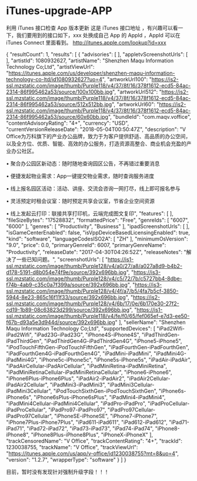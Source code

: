 # iTunes-upgrade-APP
利用 iTunes 接口检查 App 版本更新
这是 iTunes 接口地址 ，有兴趣可以看一下，我们要用到的接口如下，xxx 处换成自己 App 的 AppId ，AppId 可以在 iTunes Connect 里面看到。
http://itunes.apple.com/lookup?id=xxx




{
	"resultCount": 1,
	"results": [
		{
			"advisories": [
			],
			"appletvScreenshotUrls": [
			],
			"artistId": 1080932627,
			"artistName": "Shenzhen Maqu Information Technology Co;Ltd",
			"artistViewUrl": "https://itunes.apple.com/us/developer/shenzhen-maqu-information-technology-co-ltd/id1080932627?uo=4",
			"artworkUrl100": "https://is2-ssl.mzstatic.com/image/thumb/Purple118/v4/37/8f/16/378f1612-ecd5-84ac-2314-86f995462a53/source/100x100bb.jpg",
			"artworkUrl512": "https://is2-ssl.mzstatic.com/image/thumb/Purple118/v4/37/8f/16/378f1612-ecd5-84ac-2314-86f995462a53/source/512x512bb.jpg",
			"artworkUrl60": "https://is2-ssl.mzstatic.com/image/thumb/Purple118/v4/37/8f/16/378f1612-ecd5-84ac-2314-86f995462a53/source/60x60bb.jpg",
			"bundleId": "com.maqv.voffice",
			"contentAdvisoryRating": "4+",
			"currency": "USD",
			"currentVersionReleaseDate": "2018-05-04T00:50:47Z",
			"description": "V Office为万科旗下的产业办公品牌，致力于为客户提供舒适、高品质的办公空间，以及全方位、优质、智能、高效的办公服务，打造资源高整合、商业机会充盈的产业办公社区。

• 聚合办公园区新动态：随时随地查询园区公告，不再错过重要消息

• 便捷发起物业需求：App一键提交物业需求，随时查询服务进度

• 线上报名园区活动：活动、讲座、交流会咨询一网打尽，线上即可报名参与

• 灵活预定时租会议室：随时预定共享会议室，节省企业空间资源

• 线上发起云打印：联接共享打印机，云端完成图文复印",
			"features": [
			],
			"fileSizeBytes": "17528832",
			"formattedPrice": "Free",
			"genreIds": [
				"6007",
				"6000"
			],
			"genres": [
				"Productivity",
				"Business"
			],
			"ipadScreenshotUrls": [
			],
			"isGameCenterEnabled": false,
			"isVppDeviceBasedLicensingEnabled": true,
			"kind": "software",
			"languageCodesISO2A": [
				"ZH"
			],
			"minimumOsVersion": "9.0",
			"price": 0.0,
			"primaryGenreId": 6007,
			"primaryGenreName": "Productivity",
			"releaseDate": "2017-04-30T04:26:52Z",
			"releaseNotes": "解决了一些已知问题。",
			"screenshotUrls": [
				"https://is1-ssl.mzstatic.com/image/thumb/Purple128/v4/a0/27/a8/a027a8d9-b4b2-d178-5191-d8b054e74f9e/source/392x696bb.jpg",
				"https://is3-ssl.mzstatic.com/image/thumb/Purple128/v4/c5/72/7b/c5727bb4-8dbe-f74b-4ab9-c35c0a7f399a/source/392x696bb.jpg",
				"https://is3-ssl.mzstatic.com/image/thumb/Purple128/v4/4f/a7/b5/4fa7b5cf-3850-5944-8e23-865c16f11f33/source/392x696bb.jpg",
				"https://is2-ssl.mzstatic.com/image/thumb/Purple128/v4/6b/17/0e/6b170e30-27f2-cd19-1b89-08c63823d299/source/392x696bb.jpg",
				"https://is1-ssl.mzstatic.com/image/thumb/Purple118/v4/fe/f0/65/fef065ef-e7d3-ee50-f67b-d93a5e3d944d/source/392x696bb.jpg"
			],
			"sellerName": "Shenzhen Maqu Information Technology Co;Ltd",
			"supportedDevices": [
				"iPad2Wifi-iPad2Wifi",
				"iPad23G-iPad23G",
				"iPhone4S-iPhone4S",
				"iPadThirdGen-iPadThirdGen",
				"iPadThirdGen4G-iPadThirdGen4G",
				"iPhone5-iPhone5",
				"iPodTouchFifthGen-iPodTouchFifthGen",
				"iPadFourthGen-iPadFourthGen",
				"iPadFourthGen4G-iPadFourthGen4G",
				"iPadMini-iPadMini",
				"iPadMini4G-iPadMini4G",
				"iPhone5c-iPhone5c",
				"iPhone5s-iPhone5s",
				"iPadAir-iPadAir",
				"iPadAirCellular-iPadAirCellular",
				"iPadMiniRetina-iPadMiniRetina",
				"iPadMiniRetinaCellular-iPadMiniRetinaCellular",
				"iPhone6-iPhone6",
				"iPhone6Plus-iPhone6Plus",
				"iPadAir2-iPadAir2",
				"iPadAir2Cellular-iPadAir2Cellular",
				"iPadMini3-iPadMini3",
				"iPadMini3Cellular-iPadMini3Cellular",
				"iPodTouchSixthGen-iPodTouchSixthGen",
				"iPhone6s-iPhone6s",
				"iPhone6sPlus-iPhone6sPlus",
				"iPadMini4-iPadMini4",
				"iPadMini4Cellular-iPadMini4Cellular",
				"iPadPro-iPadPro",
				"iPadProCellular-iPadProCellular",
				"iPadPro97-iPadPro97",
				"iPadPro97Cellular-iPadPro97Cellular",
				"iPhoneSE-iPhoneSE",
				"iPhone7-iPhone7",
				"iPhone7Plus-iPhone7Plus",
				"iPad611-iPad611",
				"iPad612-iPad612",
				"iPad71-iPad71",
				"iPad72-iPad72",
				"iPad73-iPad73",
				"iPad74-iPad74",
				"iPhone8-iPhone8",
				"iPhone8Plus-iPhone8Plus",
				"iPhoneX-iPhoneX"
			],
			"trackCensoredName": "V Office",
			"trackContentRating": "4+",
			"trackId": 1230038755,
			"trackName": "V Office",
			"trackViewUrl": "https://itunes.apple.com/us/app/v-office/id1230038755?mt=8&uo=4",
			"version": "1.2.7",
			"wrapperType": "software"
		}
	]
}


目前，暂时没有发现针对强制升级字段！！！
